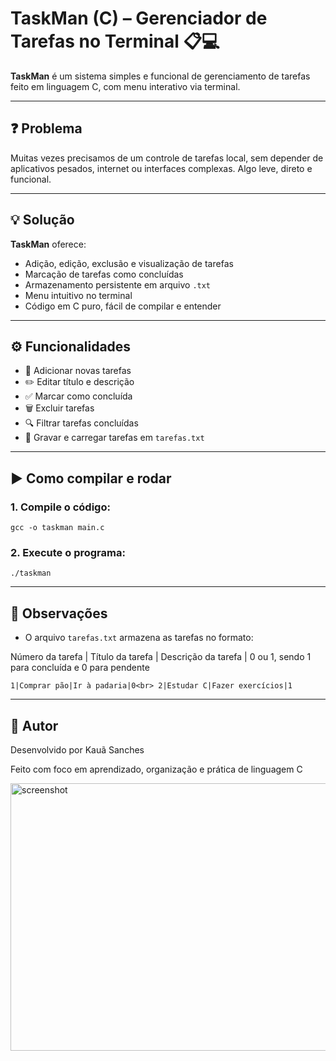 # TaskMan (C) – Gerenciador de Tarefas no Terminal 📋💻

**TaskMan** é um sistema simples e funcional de gerenciamento de tarefas feito em linguagem C, com menu interativo via terminal.

---

## ❓ Problema

Muitas vezes precisamos de um controle de tarefas local, sem depender de aplicativos pesados, internet ou interfaces complexas. Algo leve, direto e funcional.

---

## 💡 Solução

**TaskMan** oferece:
- Adição, edição, exclusão e visualização de tarefas
- Marcação de tarefas como concluídas
- Armazenamento persistente em arquivo `.txt`
- Menu intuitivo no terminal
- Código em C puro, fácil de compilar e entender

---

## ⚙️ Funcionalidades

- 📌 Adicionar novas tarefas
- ✏️ Editar título e descrição
- ✅ Marcar como concluída
- 🗑️ Excluir tarefas
- 🔍 Filtrar tarefas concluídas
- 💾 Gravar e carregar tarefas em `tarefas.txt`

---

## ▶️ Como compilar e rodar

### 1. Compile o código:

`gcc -o taskman main.c`

### 2. Execute o programa:

`./taskman`

---

## 🧠 Observações

- O arquivo `tarefas.txt` armazena as tarefas no formato:

Número da tarefa | Título da tarefa | Descrição da tarefa | 0 ou 1, sendo 1 para concluída e 0 para pendente

`1|Comprar pão|Ir à padaria|0<br>
2|Estudar C|Fazer exercícios|1`

---

## 📌 Autor

Desenvolvido por Kauã Sanches

Feito com foco em aprendizado, organização e prática de linguagem C

<img width="926" height="428" alt="screenshot" src="https://github.com/user-attachments/assets/c70a7a9e-3f71-4d3d-97fc-a04030b3f35a" />
